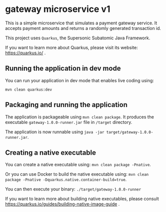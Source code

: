 # gateway microservice v1

This is a simple microservice that simulates a payment gateway service. 
It accepts payment amounts and returns a randomly generated transaction id.

This project uses `Quarkus`, the Supersonic Subatomic Java Framework.

If you want to learn more about Quarkus, please visit its website: https://quarkus.io/ .

## Running the application in dev mode

You can run your application in dev mode that enables live coding using:
```
mvn clean quarkus:dev
```

## Packaging and running the application

The application is packageable using `mvn clean package`.
It produces the executable `gateway-1.0.0-runner.jar` file in `/target` directory.

The application is now runnable using `java -jar target/gateway-1.0.0-runner.jar`.

## Creating a native executable

You can create a native executable using: `mvn clean package -Pnative`.

Or you can use Docker to build the native executable using: `mvn clean package -Pnative -Dquarkus.native.container-build=true`.

You can then execute your binary: `./target/gateway-1.0.0-runner`

If you want to learn more about building native executables, please consult https://quarkus.io/guides/building-native-image-guide .
